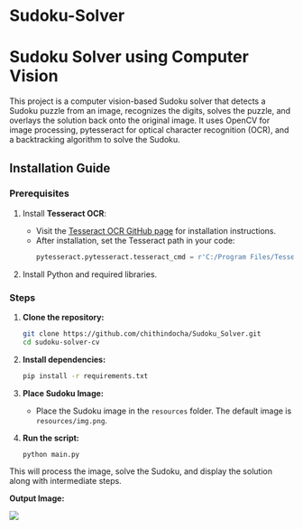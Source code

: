# Sudoku-Solver
# Sudoku Solver using Computer Vision

This project is a computer vision-based Sudoku solver that detects a Sudoku puzzle from an image, recognizes the digits, solves the puzzle, and overlays the solution back onto the original image. It uses OpenCV for image processing, pytesseract for optical character recognition (OCR), and a backtracking algorithm to solve the Sudoku.

## Installation Guide

### Prerequisites

1. Install **Tesseract OCR**:
   - Visit the [Tesseract OCR GitHub page](https://github.com/tesseract-ocr/tesseract) for installation instructions.
   - After installation, set the Tesseract path in your code:
     ```python
     pytesseract.pytesseract.tesseract_cmd = r'C:/Program Files/Tesseract-OCR/tesseract.exe'
     ```

2. Install Python and required libraries.

### Steps

1. **Clone the repository:**
   ```bash
   git clone https://github.com/chithindocha/Sudoku_Solver.git
   cd sudoku-solver-cv
   ```

2. **Install dependencies:**
   ```bash
   pip install -r requirements.txt
   ```

3. **Place Sudoku Image:**
   - Place the Sudoku image in the `resources` folder. The default image is `resources/img.png`.

4. **Run the script:**
   ```bash
   python main.py
   ```

This will process the image, solve the Sudoku, and display the solution along with intermediate steps.

**Output Image:**

<img src="resources/Output_image.png" />
